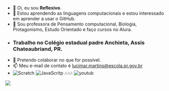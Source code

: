 - 👋 Oi, eu sou **Reflexivo**.
- 👀 Estou aprendendo as linguagens computacionais e estou interessado em aprender a usar o GitHub.
- 🌱 Sou professora de Pensamento computacional, Biologia, Protagonismo, Estudo Orientado e faço cursos no Alura.
- ### Trabalho no Colégio estadual padre Anchieta, Assis Chateaubriand, PR.
- 💞️ Pretendo colaborar no que for possível.
- 📫 Meu e-mail de contato é lucimar.martins@escola.pr.gov.br
- ![Scratch](https://img.shields.io/badge/Scratch-4D97FF?style=for-the-badge&logo=Scratch&logoColor=white) ![JavaScritp](https://img.shields.io/badge/JavaScript-323330?style=for-the-badge&logo=javascript&logoColor=F7DF1E) 🎶🎶🎶  ![youtub](https://img.shields.io/badge/YouTube_Music-FF0000?style=for-the-badge&logo=youtube-music&logoColor=white)

[![](https://img.shields.io/badge/Scratch-4D97FF?style=for-the-badge&logo=Scratch&logoColor=white)](https://scratch.mit.edu/)
![]()
